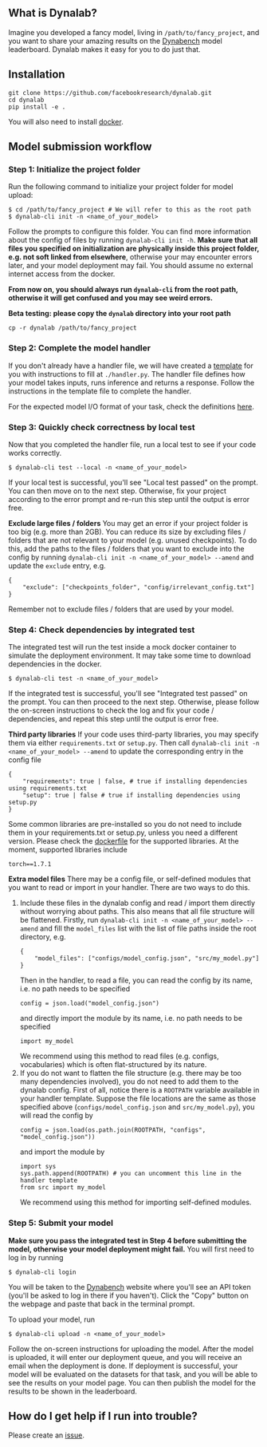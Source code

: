 ## What is Dynalab?
Imagine you developed a fancy model, living in `/path/to/fancy_project`, and you want to share your amazing results on the [Dynabench](www.dynabench.org) model leaderboard. Dynalab makes it easy for you to do just that.
## Installation

```
git clone https://github.com/facebookresearch/dynalab.git
cd dynalab
pip install -e .
```

You will also need to install [docker](https://www.docker.com/products/docker-desktop).

## Model submission workflow

### Step 1: Initialize the project folder
Run the following command to initialize your project folder for model upload:
```
$ cd /path/to/fancy_project # We will refer to this as the root path
$ dynalab-cli init -n <name_of_your_model>
```
Follow the prompts to configure this folder. You can find more information about the config of files by running `dynalab-cli init -h`. **Make sure that all files you specified on initialization are physically inside this project folder, e.g. not soft linked from elsewhere**, otherwise your may encounter errors later, and your model deployment may fail. You should assume no external internet access from the docker.

**From now on, you should always run `dynalab-cli` from the root path, otherwise it will get confused and you may see weird errors.**

**Beta testing: please copy the `dynalab` directory into your root path**
```
cp -r dynalab /path/to/fancy_project
```

### Step 2: Complete the model handler
If you don't already have a handler file, we will have created a [template](https://github.com/facebookresearch/dynalab/blob/master/dynalab/handler/handler.py.template) for you with instructions to fill at `./handler.py`. The handler file defines how your model takes inputs, runs inference and returns a response. Follow the instructions in the template file to complete the handler.

For the expected model I/O format of your task, check the definitions [here](dynalab/tasks/README.md).

### Step 3: Quickly check correctness by local test
Now that you completed the handler file, run a local test to see if your code works correctly.
```
$ dynalab-cli test --local -n <name_of_your_model>
```
If your local test is successful, you'll see "Local test passed" on the prompt. You can then move on to the next step. Otherwise, fix your project according to the error prompt and re-run this step until the output is error free.

**Exclude large files / folders**
You may get an error if your project folder is too big (e.g. more than 2GB). You can reduce its size by excluding files / folders that are not relevant to your model (e.g. unused checkpoints). To do this, add the paths to the files / folders that you want to exclude into the config by running `dynalab-cli init -n <name_of_your_model> --amend` and update the `exclude` entry, e.g.
```
{
    "exclude": ["checkpoints_folder", "config/irrelevant_config.txt"]
}
```
Remember not to exclude files / folders that are used by your model.

### Step 4: Check dependencies by integrated test
The integrated test will run the test inside a mock docker container to simulate the deployment environment. It may take some time to download dependencies in the docker.
```
$ dynalab-cli test -n <name_of_your_model>
```
If the integrated test is successful, you'll see "Integrated test passed" on the prompt. You can then proceed to the next step. Otherwise, please follow the on-screen instructions to check the log and fix your code / dependencies, and repeat this step until the output is error free.

**Third party libraries**
If your code uses third-party libraries, you may specify them via either `requirements.txt` or `setup.py`. Then call `dynalab-cli init -n <name_of_your_model> --amend` to update the corresponding entry in the config file
  ```
  {
      "requirements": true | false, # true if installing dependencies using requirements.txt
      "setup": true | false # true if installing dependencies using setup.py
  }
  ```
  Some common libraries are pre-installed so you do not need to include them in your requirements.txt or setup.py, unless you need a different version. Please check the [dockerfile](dynalab/dockerfiles/prod/Dockerfile) for the supported libraries. At the moment, supported libraries include
```
torch==1.7.1
```

**Extra model files**
There may be a config file, or self-defined modules that you want to read or import in your handler. There are two ways to do this.
1. Include these files in the dynalab config and read / import them directly without worrying about paths. This also means that all file structure will be flattened. Firstly, run `dynalab-cli init -n <name_of_your_model> --amend` and fill the `model_files` list with the list of file paths inside the root directory, e.g.
   ```
   {
       "model_files": ["configs/model_config.json", "src/my_model.py"]
   }
   ```
   Then in the handler, to read a file, you can read the config by its name, i.e. no path needs to be specified
   ```
   config = json.load("model_config.json")
   ```
   and directly import the module by its name, i.e. no path needs to be specified
   ```
   import my_model
   ```
   We recommend using this method to read files (e.g. configs, vocabularies) which is often flat-structured by its nature.
2. If you do not want to flatten the file structure (e.g. there may be too many dependencies involved), you do not need to add them to the dynalab config. First of all, notice there is a `ROOTPATH` variable available in your handler template. Suppose the file locations are the same as those specified above (`configs/model_config.json` and `src/my_model.py`), you will read the config by
   ```
   config = json.load(os.path.join(ROOTPATH, "configs", "model_config.json"))
   ```
   and import the module by
   ```
   import sys
   sys.path.append(ROOTPATH) # you can uncomment this line in the handler template
   from src import my_model
   ```
   We recommend using this method for importing self-defined modules.

### Step 5: Submit your model
**Make sure you pass the integrated test in Step 4 before submitting the model, otherwise your model deployment might fail.**
You will first need to log in by running
```
$ dynalab-cli login
```
You will be taken to the [Dynabench](www.dynabench.org) website where you'll see an API token (you'll be asked to log in there if you haven't). Click the "Copy" button on the webpage and paste that back in the terminal prompt.

To upload your model, run
```
$ dynalab-cli upload -n <name_of_your_model>
```
Follow the on-screen instructions for uploading the model. After the model is uploaded, it will enter our deployment queue, and you will receive an email when the deployment is done. If deployment is successful, your model will be evaluated on the datasets for that task, and you will be able to see the results on your model page. You can then publish the model for the results to be shown in the leaderboard.

## How do I get help if I run into trouble?
Please create an [issue](https://github.com/facebookresearch/dynalab/issues).
